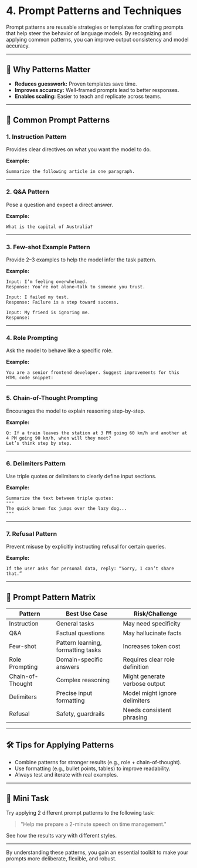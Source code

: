 # 4. Prompt Patterns and Techniques

Prompt patterns are reusable strategies or templates for crafting prompts that help steer the behavior of language models. By recognizing and applying common patterns, you can improve output consistency and model accuracy.

---

## 🎯 Why Patterns Matter

- **Reduces guesswork:** Proven templates save time.
- **Improves accuracy:** Well-framed prompts lead to better responses.
- **Enables scaling:** Easier to teach and replicate across teams.

---

## 🧩 Common Prompt Patterns

### 1. **Instruction Pattern**

Provides clear directives on what you want the model to do.

**Example:**
```
Summarize the following article in one paragraph.
```

---

### 2. **Q&A Pattern**

Pose a question and expect a direct answer.

**Example:**
```
What is the capital of Australia?
```

---

### 3. **Few-shot Example Pattern**

Provide 2–3 examples to help the model infer the task pattern.

**Example:**
```
Input: I’m feeling overwhelmed.
Response: You’re not alone—talk to someone you trust.

Input: I failed my test.
Response: Failure is a step toward success.

Input: My friend is ignoring me.
Response:
```

---

### 4. **Role Prompting**

Ask the model to behave like a specific role.

**Example:**
```
You are a senior frontend developer. Suggest improvements for this HTML code snippet:
```

---

### 5. **Chain-of-Thought Prompting**

Encourages the model to explain reasoning step-by-step.

**Example:**
```
Q: If a train leaves the station at 3 PM going 60 km/h and another at 4 PM going 90 km/h, when will they meet?
Let’s think step by step.
```

---

### 6. **Delimiters Pattern**

Use triple quotes or delimiters to clearly define input sections.

**Example:**
```
Summarize the text between triple quotes:
"""
The quick brown fox jumps over the lazy dog...
"""
```

---

### 7. **Refusal Pattern**

Prevent misuse by explicitly instructing refusal for certain queries.

**Example:**
```
If the user asks for personal data, reply: “Sorry, I can’t share that.”
```

---

## 🔁 Prompt Pattern Matrix

| Pattern               | Best Use Case                          | Risk/Challenge              |
|-----------------------|----------------------------------------|-----------------------------|
| Instruction           | General tasks                          | May need specificity        |
| Q&A                   | Factual questions                      | May hallucinate facts       |
| Few-shot              | Pattern learning, formatting tasks     | Increases token cost        |
| Role Prompting        | Domain-specific answers                | Requires clear role definition |
| Chain-of-Thought      | Complex reasoning                      | Might generate verbose output |
| Delimiters            | Precise input formatting               | Model might ignore delimiters |
| Refusal               | Safety, guardrails                     | Needs consistent phrasing   |

---

## 🛠️ Tips for Applying Patterns

- Combine patterns for stronger results (e.g., role + chain-of-thought).
- Use formatting (e.g., bullet points, tables) to improve readability.
- Always test and iterate with real examples.

---

## 🧪 Mini Task

Try applying 2 different prompt patterns to the following task:

> "Help me prepare a 2-minute speech on time management."

See how the results vary with different styles.

---

By understanding these patterns, you gain an essential toolkit to make your prompts more deliberate, flexible, and robust.

